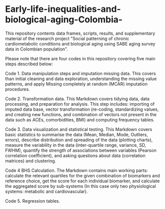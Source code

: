 # Early-life-inequalities-and-biological-aging-Colombia-

This repository contents data frames, scripts, results, and supplementary material of the research project "Social patterning of chronic cardiometabolic conditions and biological aging using SABE aging survey data in Colombian population".

Please note that there are four codes in this repository covering five main steps described below:

Code 1. Data manipulation steps and imputation missing data. This covers than initial cleaning and data exploration, understanding the missing value patterns, and 
apply Missing completely at random (MCAR) imputation procedures.

Code 2. Transformation data. This Markdown covers tidying data, data processing, and preparation for analysis. This step includes: importing of imputed data base, vector transformation (re-coding, standardizing values, and creating new functions, and combination of vectors not present in the data such as ACEs, comorbidities, BMI) and computing frequency tables.

Code 3. Data visualization and statistical testing. This Markdown covers basic statistics to summarise the data (Mean, Median, Mode, Outliers, errors), describe distribution and spreading of the data (plotting charts), measure the variability in the data (inter-quartile range, variance, SD, FWHM), quantify the strength of associations between variables (Pearson correlation coefficient), and asking questions about data (correlation matrices) and clustering.

Code 4 BHS Calculation. The Markdown contains main working parts: calculate the relevant quartiles for the given combination of biomarkers and reference choice, get the score for each individual biomarker, and calculate the aggregated score by sub-systems (In this case only two physiological systems: metabolic and cardiovascular).

Code 5. Regression tables.

